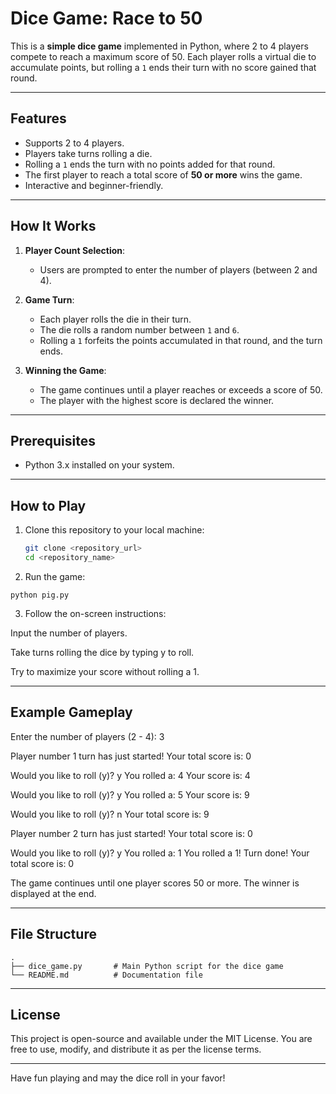 # Dice Game: Race to 50

This is a **simple dice game** implemented in Python, where 2 to 4 players compete to reach a maximum score of 50. Each player rolls a virtual die to accumulate points, but rolling a `1` ends their turn with no score gained that round.

---

## Features

- Supports 2 to 4 players.
- Players take turns rolling a die.
- Rolling a `1` ends the turn with no points added for that round.
- The first player to reach a total score of **50 or more** wins the game.
- Interactive and beginner-friendly.

---

## How It Works

1. **Player Count Selection**:
   - Users are prompted to enter the number of players (between 2 and 4).

2. **Game Turn**:
   - Each player rolls the die in their turn.
   - The die rolls a random number between `1` and `6`.
   - Rolling a `1` forfeits the points accumulated in that round, and the turn ends.

3. **Winning the Game**:
   - The game continues until a player reaches or exceeds a score of 50.
   - The player with the highest score is declared the winner.

---

## Prerequisites

- Python 3.x installed on your system.

---

## How to Play

1. Clone this repository to your local machine:
   ```bash
   git clone <repository_url>
   cd <repository_name>
   ```

2. Run the game:
```
python pig.py
```

3. Follow the on-screen instructions:

Input the number of players.

Take turns rolling the dice by typing y to roll.

Try to maximize your score without rolling a 1.





---

## Example Gameplay

Enter the number of players (2 - 4): 3

Player number 1 turn has just started!
Your total score is: 0

Would you like to roll (y)? y
You rolled a: 4
Your score is: 4

Would you like to roll (y)? y
You rolled a: 5
Your score is: 9

Would you like to roll (y)? n
Your total score is: 9

Player number 2 turn has just started!
Your total score is: 0

Would you like to roll (y)? y
You rolled a: 1
You rolled a 1! Turn done!
Your total score is: 0

The game continues until one player scores 50 or more. The winner is displayed at the end.


---

## File Structure
```
.
├── dice_game.py       # Main Python script for the dice game
└── README.md          # Documentation file
```

---

## License

This project is open-source and available under the MIT License. You are free to use, modify, and distribute it as per the license terms.


---

Have fun playing and may the dice roll in your favor!



